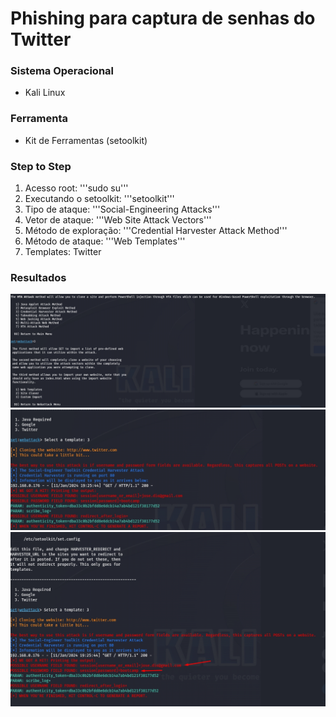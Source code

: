 
# Phishing para captura de senhas do Twitter

### Sistema Operacional
- Kali Linux

### Ferramenta
- Kit de Ferramentas (setoolkit)

### Step to Step

1. Acesso root: '''sudo su'''
2. Executando o setoolkit: '''setoolkit'''
3. Tipo de ataque: '''Social-Engineering Attacks'''
4. Vetor de ataque: '''Web Site Attack Vectors'''
5. Método de exploração: '''Credential Harvester Attack Method'''
6. Método de ataque: '''Web Templates'''
7. Templates: Twitter

### Resultados

![Alt text](./1.jpg "Optional title")
![Alt text](./2.jpg "Optional title")
![Alt text](./3.jpg "Optional title")
